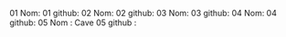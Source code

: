 01 Nom:
01 github:
02 Nom:
02 github:
03 Nom:
03 github:
04 Nom:
04 github:
05 Nom : Cave
05 github :
